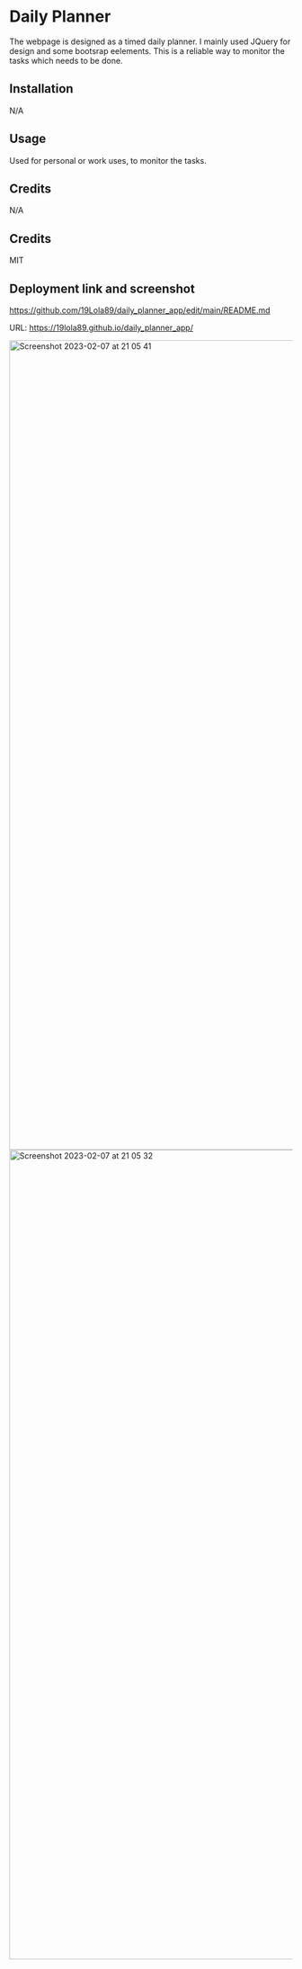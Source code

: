 # Daily Planner

The webpage is designed as a timed daily planner. I mainly used JQuery for design and some bootsrap eelements. 
This is a reliable way to monitor the tasks which needs to be done. 

## Installation 

N/A

## Usage 

Used for personal or work uses, to monitor the tasks. 

## Credits 

N/A

## Credits

MIT

## Deployment link and screenshot
https://github.com/19Lola89/daily_planner_app/edit/main/README.md

URL:  https://19lola89.github.io/daily_planner_app/

<img width="1440" alt="Screenshot 2023-02-07 at 21 05 41" src="https://user-images.githubusercontent.com/86410482/217365487-7d2d0a31-0527-4f1b-8a36-3f845ee69e99.png">


<img width="1440" alt="Screenshot 2023-02-07 at 21 05 32" src="https://user-images.githubusercontent.com/86410482/217365498-855d2c1a-57dd-4427-864a-60168fb4fcc4.png">
